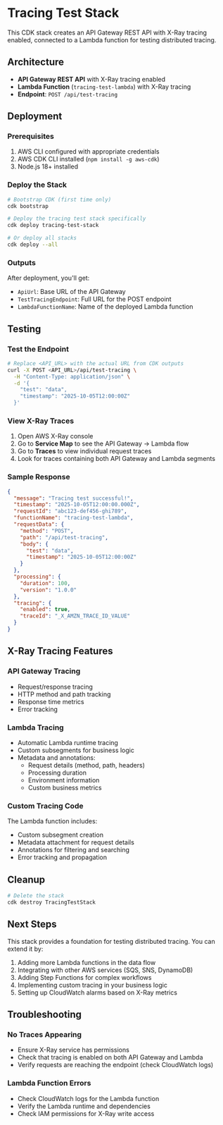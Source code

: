# Tracing Test Stack

This CDK stack creates an API Gateway REST API with X-Ray tracing enabled, connected to a Lambda function for testing distributed tracing.

## Architecture

- **API Gateway REST API** with X-Ray tracing enabled
- **Lambda Function** (`tracing-test-lambda`) with X-Ray tracing
- **Endpoint**: `POST /api/test-tracing`

## Deployment

### Prerequisites

1. AWS CLI configured with appropriate credentials
2. AWS CDK CLI installed (`npm install -g aws-cdk`)
3. Node.js 18+ installed

### Deploy the Stack

```bash
# Bootstrap CDK (first time only)
cdk bootstrap

# Deploy the tracing test stack specifically
cdk deploy tracing-test-stack

# Or deploy all stacks
cdk deploy --all
```

### Outputs

After deployment, you'll get:

- `ApiUrl`: Base URL of the API Gateway
- `TestTracingEndpoint`: Full URL for the POST endpoint
- `LambdaFunctionName`: Name of the deployed Lambda function

## Testing

### Test the Endpoint

```bash
# Replace <API_URL> with the actual URL from CDK outputs
curl -X POST <API_URL>/api/test-tracing \
  -H "Content-Type: application/json" \
  -d '{
    "test": "data",
    "timestamp": "2025-10-05T12:00:00Z"
  }'
```

### View X-Ray Traces

1. Open AWS X-Ray console
2. Go to **Service Map** to see the API Gateway → Lambda flow
3. Go to **Traces** to view individual request traces
4. Look for traces containing both API Gateway and Lambda segments

### Sample Response

```json
{
  "message": "Tracing test successful!",
  "timestamp": "2025-10-05T12:00:00.000Z",
  "requestId": "abc123-def456-ghi789",
  "functionName": "tracing-test-lambda",
  "requestData": {
    "method": "POST",
    "path": "/api/test-tracing",
    "body": {
      "test": "data",
      "timestamp": "2025-10-05T12:00:00Z"
    }
  },
  "processing": {
    "duration": 100,
    "version": "1.0.0"
  },
  "tracing": {
    "enabled": true,
    "traceId": "_X_AMZN_TRACE_ID_VALUE"
  }
}
```

## X-Ray Tracing Features

### API Gateway Tracing

- Request/response tracing
- HTTP method and path tracking
- Response time metrics
- Error tracking

### Lambda Tracing

- Automatic Lambda runtime tracing
- Custom subsegments for business logic
- Metadata and annotations:
  - Request details (method, path, headers)
  - Processing duration
  - Environment information
  - Custom business metrics

### Custom Tracing Code

The Lambda function includes:

- Custom subsegment creation
- Metadata attachment for request details
- Annotations for filtering and searching
- Error tracking and propagation

## Cleanup

```bash
# Delete the stack
cdk destroy TracingTestStack
```

## Next Steps

This stack provides a foundation for testing distributed tracing. You can extend it by:

1. Adding more Lambda functions in the data flow
2. Integrating with other AWS services (SQS, SNS, DynamoDB)
3. Adding Step Functions for complex workflows
4. Implementing custom tracing in your business logic
5. Setting up CloudWatch alarms based on X-Ray metrics

## Troubleshooting

### No Traces Appearing

- Ensure X-Ray service has permissions
- Check that tracing is enabled on both API Gateway and Lambda
- Verify requests are reaching the endpoint (check CloudWatch logs)

### Lambda Function Errors

- Check CloudWatch logs for the Lambda function
- Verify the Lambda runtime and dependencies
- Check IAM permissions for X-Ray write access
